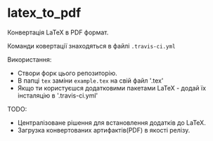 # latex_to_pdf

Конвертація LaTeX в PDF формат.

Команди ковертації знаходяться в файлі `.travis-ci.yml`

Використання:

* Створи форк цього репозиторію.
* В папці `tex` заміни `example.tex` на свій файл '.tex'
* Якщо ти користуєшся додатковими пакетами LaTeX - додай їх інсталяцію в '.travis-ci.yml'

TODO:

* Централізоване рішення для встановлення додатків до LaTeX.
* Загрузка конвертованих артифактів(PDF) в якості релізу.
